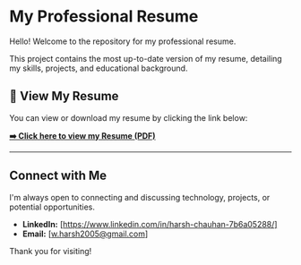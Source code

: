 # My Professional Resume

Hello! Welcome to the repository for my professional resume.

This project contains the most up-to-date version of my resume, detailing my skills, projects, and educational background.

## 📄 View My Resume

You can view or download my resume by clicking the link below:

**[➡️ Click here to view my Resume (PDF)](https://github.com/harsh-git1610/my_resume/blob/main/Harshchauhan_resume.pdf)**

---

## Connect with Me

I'm always open to connecting and discussing technology, projects, or potential opportunities.

* **LinkedIn:** [https://www.linkedin.com/in/harsh-chauhan-7b6a05288/]
* **Email:** [w.harsh2005@gmail.com]

Thank you for visiting!
